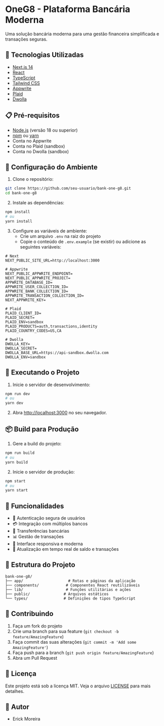 # OneG8 - Plataforma Bancária Moderna

Uma solução bancária moderna para uma gestão financeira simplificada e transações seguras.

## 🚀 Tecnologias Utilizadas

- [Next.js 14](https://nextjs.org/)
- [React](https://reactjs.org/)
- [TypeScript](https://www.typescriptlang.org/)
- [Tailwind CSS](https://tailwindcss.com/)
- [Appwrite](https://appwrite.io/)
- [Plaid](https://plaid.com/)
- [Dwolla](https://www.dwolla.com/)

## 📋 Pré-requisitos

- [Node.js](https://nodejs.org/) (versão 18 ou superior)
- [npm](https://www.npmjs.com/) ou [yarn](https://yarnpkg.com/)
- Conta no Appwrite
- Conta no Plaid (sandbox)
- Conta no Dwolla (sandbox)

## 🔧 Configuração do Ambiente

1. Clone o repositório:
```bash
git clone https://github.com/seu-usuario/bank-one-g8.git
cd bank-one-g8
```

2. Instale as dependências:
```bash
npm install
# ou
yarn install
```

3. Configure as variáveis de ambiente:
   - Crie um arquivo `.env` na raiz do projeto
   - Copie o conteúdo de `.env.example` (se existir) ou adicione as seguintes variáveis:

```env
# Next
NEXT_PUBLIC_SITE_URL=http://localhost:3000

# Appwrite
NEXT_PUBLIC_APPWRITE_ENDPOINT=
NEXT_PUBLIC_APPWRITE_PROJECT=
APPWRITE_DATABASE_ID=
APPWRITE_USER_COLLECTION_ID=
APPWRITE_BANK_COLLECTION_ID=
APPWRITE_TRANSACTION_COLLECTION_ID=
NEXT_APPWRITE_KEY=

# Plaid
PLAID_CLIENT_ID=
PLAID_SECRET=
PLAID_ENV=sandbox
PLAID_PRODUCTS=auth,transactions,identity
PLAID_COUNTRY_CODES=US,CA

# Dwolla
DWOLLA_KEY=
DWOLLA_SECRET=
DWOLLA_BASE_URL=https://api-sandbox.dwolla.com
DWOLLA_ENV=sandbox
```

## 🚀 Executando o Projeto

1. Inicie o servidor de desenvolvimento:
```bash
npm run dev
# ou
yarn dev
```

2. Abra [http://localhost:3000](http://localhost:3000) no seu navegador.

## 📦 Build para Produção

1. Gere a build do projeto:
```bash
npm run build
# ou
yarn build
```

2. Inicie o servidor de produção:
```bash
npm start
# ou
yarn start
```

## 🌟 Funcionalidades

- 🔐 Autenticação segura de usuários
- 💳 Integração com múltiplos bancos
- 💸 Transferências bancárias
- 📊 Gestão de transações
- 📱 Interface responsiva e moderna
- 🔄 Atualização em tempo real de saldo e transações

## 📄 Estrutura do Projeto

```
bank-one-g8/
├── app/                    # Rotas e páginas da aplicação
├── components/            # Componentes React reutilizáveis
├── lib/                   # Funções utilitárias e ações
├── public/               # Arquivos estáticos
└── types/                # Definições de tipos TypeScript
```

## 🤝 Contribuindo

1. Faça um fork do projeto
2. Crie uma branch para sua feature (`git checkout -b feature/AmazingFeature`)
3. Faça commit das suas alterações (`git commit -m 'Add some AmazingFeature'`)
4. Faça push para a branch (`git push origin feature/AmazingFeature`)
5. Abra um Pull Request

## 📝 Licença

Este projeto está sob a licença MIT. Veja o arquivo [LICENSE](LICENSE) para mais detalhes.

## 👥 Autor

- Erick Moreira
